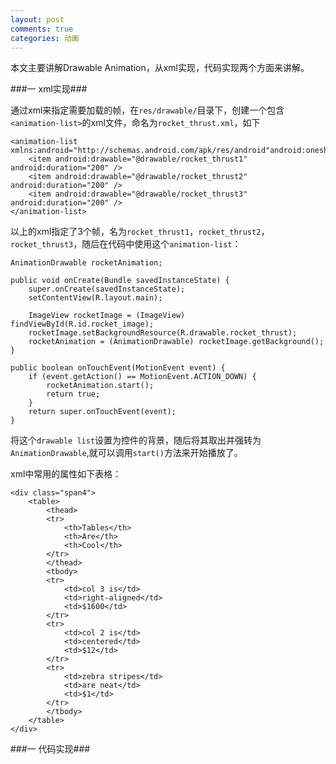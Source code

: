 ```yaml
---
layout: post
comments: true
categories: 动画
---
```

本文主要讲解Drawable Animation，从xml实现，代码实现两个方面来讲解。

###一 xml实现###

  通过xml来指定需要加载的帧，在`res/drawable/`目录下，创建一个包含`<animation-list>`的xml文件，命名为`rocket_thrust.xml`，如下

	<animation-list xmlns:android="http://schemas.android.com/apk/res/android"android:oneshot="true">
    	<item android:drawable="@drawable/rocket_thrust1" android:duration="200" />
    	<item android:drawable="@drawable/rocket_thrust2" android:duration="200" />
    	<item android:drawable="@drawable/rocket_thrust3" android:duration="200" />
	</animation-list>

  以上的xml指定了3个帧，名为`rocket_thrust1`，`rocket_thrust2`，`rocket_thrust3`，随后在代码中使用这个`animation-list`：

	AnimationDrawable rocketAnimation;

	public void onCreate(Bundle savedInstanceState) {
		super.onCreate(savedInstanceState);
		setContentView(R.layout.main);

		ImageView rocketImage = (ImageView) findViewById(R.id.rocket_image);
		rocketImage.setBackgroundResource(R.drawable.rocket_thrust);
		rocketAnimation = (AnimationDrawable) rocketImage.getBackground();
	}

	public boolean onTouchEvent(MotionEvent event) {
		if (event.getAction() == MotionEvent.ACTION_DOWN) {
    		rocketAnimation.start();
    		return true;
		}
		return super.onTouchEvent(event);
	}
  
  将这个`drawable list`设置为控件的背景，随后将其取出并强转为`AnimationDrawable`,就可以调用`start()`方法来开始播放了。

  xml中常用的属性如下表格：
	
    <div class="span4">
        <table>
            <thead>
            <tr>
                <th>Tables</th>
                <th>Are</th>
                <th>Cool</th>
            </tr>
            </thead>
            <tbody>
            <tr>
                <td>col 3 is</td>
                <td>right-aligned</td>
                <td>$1600</td>
            </tr>
            <tr>
                <td>col 2 is</td>
                <td>centered</td>
                <td>$12</td>
            </tr>
            <tr>
                <td>zebra stripes</td>
                <td>are neat</td>
                <td>$1</td>
            </tr>
            </tbody>
        </table>
    </div>

	
###一 代码实现###

  
	
	



